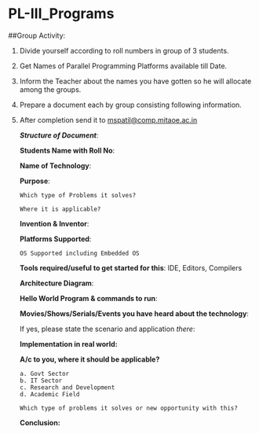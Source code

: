 # PL-III_Programs

##Group Activity:
    
1.  Divide yourself according to roll numbers in group of 3 students.

2.  Get Names of Parallel Programming Platforms available till Date.

3.  Inform the Teacher about the names you have gotten so he will allocate among the groups.

3.  Prepare a document each by group consisting following information.

4.  After completion send it to mspatil@comp.mitaoe.ac.in

     **_Structure of Document_**:

     **Students Name with Roll No**:


    **Name of Technology**:

    **Purpose**:

        Which type of Problems it solves?

        Where it is applicable?

    **Invention & Inventor**:

    **Platforms Supported**:

        OS Supported including Embedded OS

    **Tools required/useful to get started for this**:
        IDE, Editors, Compilers

    **Architecture Diagram**:
  
    **Hello World Program & commands to run**:

    **Movies/Shows/Serials/Events you have heard about the technology**:

      If yes, please state the scenario and application *there*:

    **Implementation in real world:**

    **A/c to you, where it should be applicable?**
    
        a. Govt Sector
        b. IT Sector
        c. Research and Development
        d. Academic Field

        Which type of problems it solves or new opportunity with this?

    **Conclusion:**

